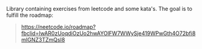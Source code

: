 Library containing exercises from leetcode and some kata's. The goal is to fulfill the roadmap:
> https://neetcode.io/roadmap?fbclid=IwAR0zUoqdiOzUo2hwAYOlFW7WWySje419WPwGth4O72bfi8mIGNZ3TZmQsI8
